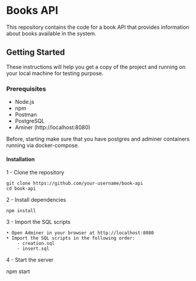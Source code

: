 # Books API

This repository contains the code for a book API that provides information about books available in the system.

## Getting Started

These instructions will help you get a copy of the project and running on your local machine for testing purpose.

### Prerequisites

- Node.js 
- npm 
- Postman 
- PostgreSQL
- Aminer (http://localhost:8080)

Before, starting make sure that you have postgres and adminer containers running via docker-compose.

#### Installation

1 - Clone the repository
    
    git clone https://github.com/your-username/book-api
    cd book-api

2 - Install dependencies

    npm install

3 - Import the SQL scripts

    • Open Adminer in your browser at http://localhost:8080
    • Import the SQL scripts in the following order:
        - creation.sql
        - insert.sql

4 - Start the server

npm start




